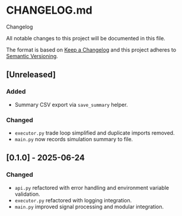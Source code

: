 # CHANGELOG.md
 Changelog

All notable changes to this project will be documented in this file.

The format is based on [Keep a Changelog](https://keepachangelog.com/en/1.0.0)
and this project adheres to [Semantic Versioning](https://semver.org/spec/v2.0.0.html).

## [Unreleased]
### Added
- Summary CSV export via `save_summary` helper.
### Changed
- `executor.py` trade loop simplified and duplicate imports removed.
- `main.py` now records simulation summary to file.

## [0.1.0] - 2025-06-24
### Changed
- `api.py` refactored with error handling and environment variable validation.
- `executor.py` refactored with logging integration.
- `main.py` improved signal processing and modular integration.
